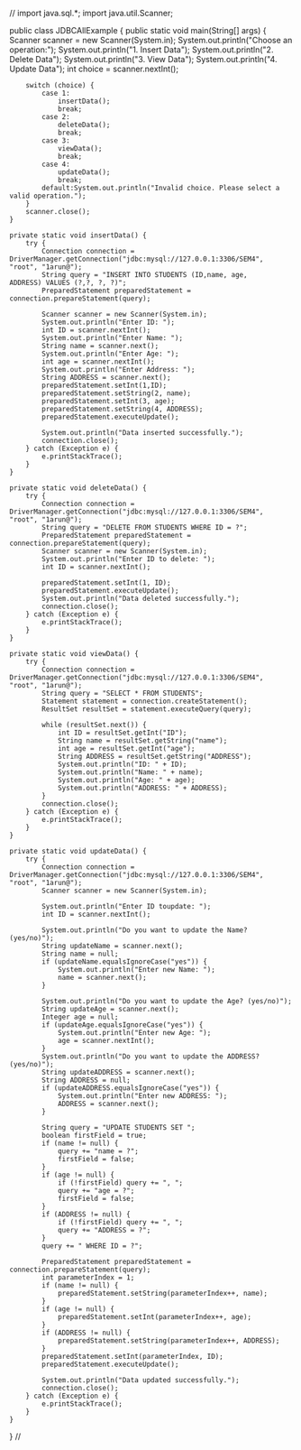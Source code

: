 // import java.sql.*;
import java.util.Scanner;

public class JDBCAllExample {
    public static void main(String[] args) {
        Scanner scanner = new Scanner(System.in);
        System.out.println("Choose an operation:");
        System.out.println("1. Insert Data");
        System.out.println("2. Delete Data");
        System.out.println("3. View Data");
        System.out.println("4. Update Data");
        int choice = scanner.nextInt();

        switch (choice) {
            case 1:
                insertData();
                break;
            case 2:
                deleteData();
                break;
            case 3:
                viewData();
                break;
            case 4:
                updateData();
                break;
            default:System.out.println("Invalid choice. Please select a valid operation.");
        }
        scanner.close();
    }

    private static void insertData() {
        try {
            Connection connection = DriverManager.getConnection("jdbc:mysql://127.0.0.1:3306/SEM4", "root", "1arun@");
            String query = "INSERT INTO STUDENTS (ID,name, age,    ADDRESS) VALUES (?,?, ?, ?)";
            PreparedStatement preparedStatement = connection.prepareStatement(query);

            Scanner scanner = new Scanner(System.in);
            System.out.println("Enter ID: ");
            int ID = scanner.nextInt();
            System.out.println("Enter Name: ");
            String name = scanner.next();
            System.out.println("Enter Age: ");
            int age = scanner.nextInt();
            System.out.println("Enter Address: ");
            String ADDRESS = scanner.next();
            preparedStatement.setInt(1,ID);
            preparedStatement.setString(2, name);
            preparedStatement.setInt(3, age);
            preparedStatement.setString(4, ADDRESS);
            preparedStatement.executeUpdate();

            System.out.println("Data inserted successfully.");
            connection.close();
        } catch (Exception e) {
            e.printStackTrace();
        }
    }

    private static void deleteData() {
        try {
            Connection connection = DriverManager.getConnection("jdbc:mysql://127.0.0.1:3306/SEM4", "root", "1arun@");
            String query = "DELETE FROM STUDENTS WHERE ID = ?";
            PreparedStatement preparedStatement = connection.prepareStatement(query);
            Scanner scanner = new Scanner(System.in);
            System.out.println("Enter ID to delete: ");
            int ID = scanner.nextInt();

            preparedStatement.setInt(1, ID);
            preparedStatement.executeUpdate();
            System.out.println("Data deleted successfully.");
            connection.close();
        } catch (Exception e) {
            e.printStackTrace();
        }
    }

    private static void viewData() {
        try {
            Connection connection = DriverManager.getConnection("jdbc:mysql://127.0.0.1:3306/SEM4", "root", "1arun@");
            String query = "SELECT * FROM STUDENTS";
            Statement statement = connection.createStatement();
            ResultSet resultSet = statement.executeQuery(query);

            while (resultSet.next()) {
                int ID = resultSet.getInt("ID");
                String name = resultSet.getString("name");
                int age = resultSet.getInt("age");
                String ADDRESS = resultSet.getString("ADDRESS");
                System.out.println("ID: " + ID);
                System.out.println("Name: " + name);
                System.out.println("Age: " + age);
                System.out.println("ADDRESS: " + ADDRESS);
            }
            connection.close();
        } catch (Exception e) {
            e.printStackTrace();
        }
    }

    private static void updateData() {
        try {
            Connection connection = DriverManager.getConnection("jdbc:mysql://127.0.0.1:3306/SEM4", "root", "1arun@");
            Scanner scanner = new Scanner(System.in);

            System.out.println("Enter ID toupdate: ");
            int ID = scanner.nextInt();

            System.out.println("Do you want to update the Name? (yes/no)");
            String updateName = scanner.next();
            String name = null;
            if (updateName.equalsIgnoreCase("yes")) {
                System.out.println("Enter new Name: ");
                name = scanner.next();
            }

            System.out.println("Do you want to update the Age? (yes/no)");
            String updateAge = scanner.next();
            Integer age = null;
            if (updateAge.equalsIgnoreCase("yes")) {
                System.out.println("Enter new Age: ");
                age = scanner.nextInt();
            }
            System.out.println("Do you want to update the ADDRESS? (yes/no)");
            String updateADDRESS = scanner.next();
            String ADDRESS = null;
            if (updateADDRESS.equalsIgnoreCase("yes")) {
                System.out.println("Enter new ADDRESS: ");
                ADDRESS = scanner.next();
            }

            String query = "UPDATE STUDENTS SET ";
            boolean firstField = true;
            if (name != null) {
                query += "name = ?";
                firstField = false;
            }
            if (age != null) {
                if (!firstField) query += ", ";
                query += "age = ?";
                firstField = false;
            }
            if (ADDRESS != null) {
                if (!firstField) query += ", ";
                query += "ADDRESS = ?";
            }
            query += " WHERE ID = ?";

            PreparedStatement preparedStatement = connection.prepareStatement(query);
            int parameterIndex = 1;
            if (name != null) {
                preparedStatement.setString(parameterIndex++, name);
            }
            if (age != null) {
                preparedStatement.setInt(parameterIndex++, age);
            }
            if (ADDRESS != null) {
                preparedStatement.setString(parameterIndex++, ADDRESS);
            }
            preparedStatement.setInt(parameterIndex, ID);
            preparedStatement.executeUpdate();

            System.out.println("Data updated successfully.");
            connection.close();
        } catch (Exception e) {
            e.printStackTrace();
        }
    }
}
//
